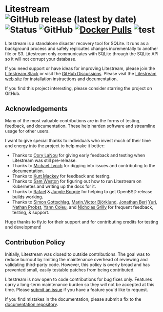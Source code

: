 Litestream
![GitHub release (latest by date)](https://img.shields.io/github/v/release/benbjohnson/litestream)
![Status](https://img.shields.io/badge/status-beta-blue)
![GitHub](https://img.shields.io/github/license/benbjohnson/litestream)
[![Docker Pulls](https://img.shields.io/docker/pulls/litestream/litestream.svg?maxAge=604800)](https://hub.docker.com/r/litestream/litestream/)
![test](https://github.com/benbjohnson/litestream/workflows/test/badge.svg)
==========

Litestream is a standalone disaster recovery tool for SQLite. It runs as a
background process and safely replicates changes incrementally to another file
or S3. Litestream only communicates with SQLite through the SQLite API so it
will not corrupt your database.

If you need support or have ideas for improving Litestream, please join the
[Litestream Slack][slack] or visit the [GitHub Discussions](https://github.com/benbjohnson/litestream/discussions).
Please visit the [Litestream web site](https://litestream.io) for installation
instructions and documentation.

If you find this project interesting, please consider starring the project on
GitHub.

[slack]: https://join.slack.com/t/litestream/shared_invite/zt-n0j4s3ci-lx1JziR3bV6L2NMF723H3Q


## Acknowledgements

Many of the most valuable contributions are in the forms of testing, feedback, and
documentation. These help harden software and streamline usage for other users.

I want to give special thanks to individuals who invest much of their time and 
energy into the project to help make it better:

- Thanks to [Cory LaNou](https://twitter.com/corylanou) for giving early feedback and testing when Litestream was still pre-release.
- Thanks to [Michael Lynch](https://github.com/mtlynch) for digging into issues and contributing to the documentation.
- Thanks to [Kurt Mackey](https://twitter.com/mrkurt) for feedback and testing.
- Thanks to [Sam Weston](https://twitter.com/cablespaghetti) for figuring out how to run Litestream on Kubernetes and writing up the docs for it.
- Thanks to [Rafael](https://github.com/netstx) & [Jungle Boogie](https://github.com/jungle-boogie) for helping to get OpenBSD release builds working.
- Thanks to [Simon Gottschlag](https://github.com/simongottschlag), [Marin](https://github.com/supermarin),[Victor Björklund](https://github.com/victorbjorklund), [Jonathan Beri](https://twitter.com/beriberikix) [Yuri](https://github.com/yurivish), [Nathan Probst](https://github.com/nprbst), [Yann Coleu](https://github.com/yanc0), and [Nicholas Grilly](https://twitter.com/ngrilly) for frequent feedback, testing, & support.

Huge thanks to fly.io for their support and for contributing credits for testing and development!


## Contribution Policy

Initially, Litestream was closed to outside contributions. The goal was to
reduce burnout by limiting the maintenance overhead of reviewing and validating
third-party code. However, this policy is overly broad and has prevented small,
easily testable patches from being contributed.

Litestream is now open to code contributions for bug fixes only. Features carry
a long-term maintenance burden so they will not be accepted at this time.
Please [submit an issue][new-issue] if you have a feature you'd like to
request.

If you find mistakes in the documentation, please submit a fix to the
[documentation repository][docs].

[new-issue]: https://github.com/benbjohnson/litestream/issues/new
[docs]: https://github.com/benbjohnson/litestream.io
